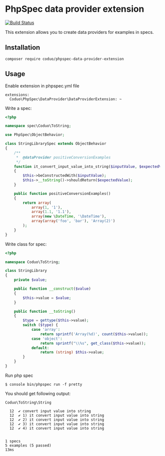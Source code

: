 # PhpSpec data provider extension

[![Build Status](https://travis-ci.org/coduo/phpspec-data-provider-extension.svg?branch=master)](https://travis-ci.org/coduo/phpspec-data-provider-extension)

This extension allows you to create data providers for examples in specs.

## Installation

```shell
composer require coduo/phpspec-data-provider-extension
```

## Usage

Enable extension in phpspec.yml file

```
extensions:
  Coduo\PhpSpec\DataProvider\DataProviderExtension: ~
```

Write a spec:

```php
<?php

namespace spec\Coduo\ToString;

use PhpSpec\ObjectBehavior;

class StringLibrarySpec extends ObjectBehavior
{
    /**
     *  @dataProvider positiveConversionExamples
     */
    function it_convert_input_value_into_string($inputValue, $expectedValue)
    {
        $this->beConstructedWith($inputValue);
        $this->__toString()->shouldReturn($expectedValue);
    }

    public function positiveConversionExamples()
    {
        return array(
            array(1, '1'),
            array(1.1, '1.1'),
            array(new \DateTime, '\DateTime'),
            array(array('foo', 'bar'), 'Array(2)')
        );
    }
}
```

Write class for spec:

```php
<?php

namespace Coduo\ToString;

class StringLibrary
{
    private $value;

    public function __construct($value)
    {
        $this->value = $value;
    }

    public function __toString()
    {
        $type = gettype($this->value);
        switch ($type) {
            case 'array':
                return sprintf('Array(%d)', count($this->value));
            case 'object':
                return sprintf("\\%s", get_class($this->value));
            default:
                return (string) $this->value;
        }
    }
}
```

Run php spec

```
$ console bin/phpspec run -f pretty
```

You should get following output:

```
Coduo\ToString\String

  12  ✔ convert input value into string
  12  ✔ 1) it convert input value into string
  12  ✔ 2) it convert input value into string
  12  ✔ 3) it convert input value into string
  12  ✔ 4) it convert input value into string


1 specs
5 examples (5 passed)
13ms
```
